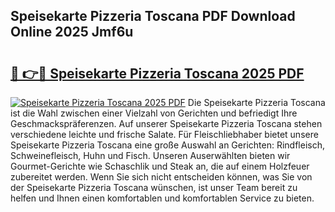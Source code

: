## Speisekarte Pizzeria Toscana PDF Download Online 2025 Jmf6u

# <h2><a href="http://gc5y62.nevu.top/?p=Speisekarte+Pizzeria+Toscana">🔗 👉🔴 Speisekarte Pizzeria Toscana 2025 PDF</a></h2>

[![Speisekarte Pizzeria Toscana 2025 PDF](https://i.imgur.com/dBaPXMq.png)](http://gc5y62.nevu.top/?p=Speisekarte+Pizzeria+Toscana)
Die Speisekarte Pizzeria Toscana ist die Wahl zwischen einer Vielzahl von Gerichten und befriedigt Ihre Geschmackspräferenzen. Auf unserer Speisekarte Pizzeria Toscana stehen verschiedene leichte und frische Salate. Für Fleischliebhaber bietet unsere Speisekarte Pizzeria Toscana eine große Auswahl an Gerichten: Rindfleisch, Schweinefleisch, Huhn und Fisch. Unseren Auserwählten bieten wir Gourmet-Gerichte wie Schaschlik und Steak an, die auf einem Holzfeuer zubereitet werden. Wenn Sie sich nicht entscheiden können, was Sie von der Speisekarte Pizzeria Toscana wünschen, ist unser Team bereit zu helfen und Ihnen einen komfortablen und komfortablen Service zu bieten.
